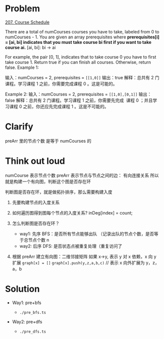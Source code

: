 # Problem

[207. Course Schedule](https://leetcode.com/problems/course-schedule/)

There are a total of numCourses courses you have to take, labeled from 0 to numCourses - 1. You are given an array prerequisites where **prerequisites[i] = [ai, bi] indicates that you must take course bi first if you want to take course ai.** [ai, bi]: bi -> ai

For example, the pair [0, 1], indicates that to take course 0 you have to first take course 1.
Return true if you can finish all courses. Otherwise, return false.
Example 1:

输入：numCourses = 2, prerequisites = `[[1,0]]`
输出：true
解释：总共有 2 门课程。学习课程 1 之前，你需要完成课程 0 。这是可能的。

Example 2:
输入：numCourses = 2, prerequisites = `[[1,0],[0,1]]`
输出：false
解释：总共有 2 门课程。学习课程 1 之前，你需要先完成 ​ 课程 0 ；并且学习课程 0 之前，你还应先完成课程 1 。这是不可能的。

# Clarify

preArr 里的节点个数 是等于 numCourses 的

# Think out loud

numCourse 表示节点个数
preArr 表示节点与节点之间的边： 有向连接关系
所以就是构建一个有向图，判断这个图是否存在环

判断图是否存在环，就是做拓扑排序，那么需要构建入度

1. 先要构建节点的入度关系

2. 如何遍历图得到图每个节点的入度关系?
   inDeg[index] = count;

3. 怎么判断图是否存在环？

   - way1: 先序 BFS：是否所有节点能够出队 （记录出队的节点个数，是否等于总节点个数 n
   - way2: 后序 DFS: 是否状态点被重复处理（重复访问了

4. 根据 preArr 建立有向图：二维邻接矩阵
   如果 x->y, 表示 y 对 x 依赖，x 向 y 扩展
   `graph[x] = []`
   `graph[x].push(y,z,a,b,c)` // 表示 x 向外扩展为 y，z，a，b

# Solution

- Way1: pre+bfs

  - `./pre_bfs.ts`

- Way2: pre+dfs
  - `./pre_dfs.ts`
